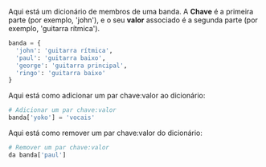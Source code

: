 Aqui está um dicionário de membros de uma banda. A **Chave** é a primeira parte (por exemplo, 'john'), e o seu **valor** associado é a segunda parte (por exemplo, 'guitarra rítmica').

```python
banda = {
  'john': 'guitarra rítmica',
  'paul': 'guitarra baixo',
  'george': 'guitarra principal',
  'ringo': 'guitarra baixo'
}
```

Aqui está como adicionar um par chave:valor ao dicionário:

```python
# Adicionar um par chave:valor
banda['yoko'] = 'vocais'
```

Aqui está como remover um par chave:valor do dicionário:

```python
# Remover um par chave:valor
da banda['paul']
```